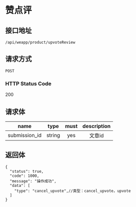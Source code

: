 # 赞点评

## 接口地址

`/api/weapp/product/upvoteReview`

## 请求方式

`POST`

### HTTP Status Code

200

## 请求体

| name     | type     | must     | description |
|----------|:--------:|:--------:|:--------:|
| submission_id   | string   | yes     | 文章id |



## 返回体

```json5
{
  "status": true,
  "code": 1000,
  "message": "操作成功",
  "data": [
    "type": "cancel_upvote",//类型：cancel_upvote，upvote
  ]
}
``` 
